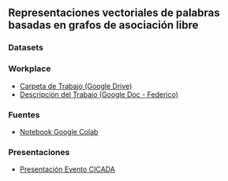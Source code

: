 
## Representaciones vectoriales de palabras basadas en grafos de asociación libre


### Datasets


### Workplace

- [Carpeta de Trabajo (Google Drive)](https://drive.google.com/drive/folders/1mannTeUtpF-XhSjCn1igCkrj3wRJ10lh)
- [Descripción del Trabajo (Google Doc - Federico)](https://docs.google.com/document/d/1mSdHgRsDzC-_yaCg9pZTHybIe2cKzTsfy46Wum0opYY/edit) 

### Fuentes

- [Notebook Google Colab](https://colab.research.google.com/drive/1Jd4hODK68yzxJUGhcX4gu2YaeKd-0VBe?usp=sharing)

### Presentaciones
 
- [Presentación Evento CICADA](https://github.com/pln-fing-udelar/embed_asoc/blob/main/Presentacion%20Evento%20CICADA.pdf)



